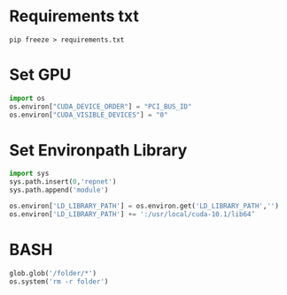 # Requirements txt
```
pip freeze > requirements.txt
```

# Set GPU
```python
import os
os.environ["CUDA_DEVICE_ORDER"] = "PCI_BUS_ID" 
os.environ["CUDA_VISIBLE_DEVICES"] = "0"
```

# Set Environpath Library
```python
import sys
sys.path.insert(0,'repnet')
sys.path.append('module')
```

```python
os.environ['LD_LIBRARY_PATH'] = os.environ.get('LD_LIBRARY_PATH','')
os.environ['LD_LIBRARY_PATH'] += ':/usr/local/cuda-10.1/lib64’
```

# BASH
```python
glob.glob('/folder/*')
os.system('rm -r folder')
```
